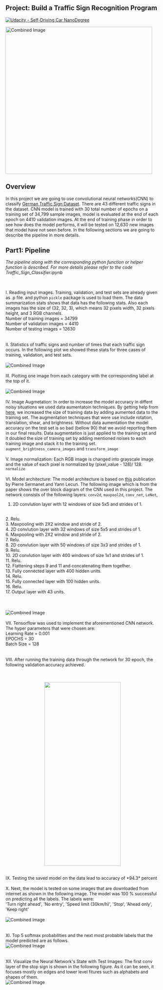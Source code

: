## Project: Build a Traffic Sign Recognition Program
[![Udacity - Self-Driving Car NanoDegree](https://s3.amazonaws.com/udacity-sdc/github/shield-carnd.svg)](http://www.udacity.com/drive)

<img src="examples/title.png" width="480" alt="Combined Image" />

Overview
---
In this project we are going to use convolutional neural networks(CNN) to classify [German Traffic Sign Dataset](http://benchmark.ini.rub.de/?section=gtsrb&subsection=dataset). There are 43 different traffic signs in the dataset. CNN model is trained with 30 total number of epochs on a training set of 34,799 sample images, model is evaluated at the end of each epoch on 4410 validation images. At the end of training phase in order to see how does the model performs, it will be tested on 12,630 new images that model have not seen before. In the following sections we are going to describe the pipeline in more details. 


Part1: Pipeline
---
*The pipeline along with the corresponding python function or helper function is described. For more details please refer to the code Traffic_Sign_Classifier.ipynb*

<br></br>
I. Reading input images. Training, validation, and test sets are already given as .p file. and python ```pickle``` package is used to load them. The data summarization stats shows that data has the following stats. Also each images has the size of (32, 32, 3), which means 32 pixels width, 32 pixels height, and 3 RGB channels.
<br>
Number of training images = 34799
</br>
Number of validation images = 4410
<br>
Number of testing images = 12630
</br>
<br></br>
II. Statistics of traffic signs and number of times that each traffic sign occurs. In the following plot we showed these stats for three cases of training, validation, and test sets.
<br></br>
<img src="examples/visualize_data.png" alt="Combined Image" />
<br></br>
III. Plotting one image from each category with the corresponding label at the top of it.
<br></br>
<img src="examples/title.png" alt="Combined Image" />
<br></br>
IV. Image Augmetation: In order to increase the model accuracy in diffent noisy situations we used data aumentatoin techniques. By getting help from [here](https://github.com/vxy10/ImageAugmentation), we increased the size of training data by adding aumented data to the training set. The augmentation techniques that were use include rotation, translation, shear, and brightness. Without data aumentation the model accuracy on the test set is so bad (bellow 90) that we avoid reporting them in our final results. Data augmentation is just applied to the training set and it doubled the size of training set by adding mentioned noises to each training image and stack it to the training set. ```augment_brightness_camera_images``` and ```transform_image```
<br></br>
V. Image normalization: Each RGB image is changed into grayscale image and the value of each pixel is normalized by (pixel_value - 128)/ 128. ```normalize```
<br></br>
VI. Model architecture: The model architecture is based on [this](http://yann.lecun.com/exdb/publis/pdf/sermanet-ijcnn-11.pdf) publication by Pierre Sermanet and Yann Lecun. The following image which is from the paper shows the over block diagram of the CNN used in this project. The network consists of the following layers: ```conv2d```, ```maxpool2d```, ```conv_net```, ```LeNet```, 
<br>
1. 2D convlution layer with 12 windows of size 5x5 and strides of 1. 
<br>
2. Relu.
</br>
3. Maxpooling with 2X2 window and stride of 2.
<br>
4. 2D convlution layer with 32 windows of size 5x5 and strides of 1. 
</br>
6. Maxpooling with 2X2 window and stride of 2.
<br>
7. Relu.
</br>
8. 2D convlution layer with 50 windows of size 3x3 and strides of 1. 
<br>
9. Relu.
</br>
10. 2D convlution layer with 400 windows of size 1x1 and strides of 1.
<br>
11. Relu.
</br>
12. Flattening steps 9 and 11 and concatenating them together.
<br>
13. Fully connected layer with 400 hidden units.
</br>
14. Relu.
<br>
15. Fully connected layer with 100 hidden units.
</br>
16. Relu.
<br>
17. Output layer with 43 units.
</br>
</br>
<br></br>
<img src="examples/CNN.png" alt="Combined Image" >
<br></br>
VII. Tensorflow was used to implement the aforementioned CNN network. The hyper parameters that were chosen are:
<br>
Learning Rate = 0.001
</br>
EPOCHS = 30
<br>
Batch Size = 128
</br>
<br></br>
VIII. After running the training data through the network for 30 epoch, the following validation accuracy achieved.
<br></br>
<br>
<p align="center"><img src="examples/Valid_accuracy.png" width = "250" height="600" align="middle"></p>
</br>
IX. Testing the saved model on the data lead to accuracy of *94.3* percent
<br></br>
X. Next, the model is tested on some images that are downloaded from internet as shown in the following image. The model was 100 % successful on predicting all the labels. The labels were:
<br>
'Turn right ahead', 'No entry', 'Speed limit (30km/h)', 'Stop', 'Ahead only', 'Keep right'
</br>
<br>
<img src="examples/othersigns.png" alt="Combined Image" >	
</br>
<br></br>
XI. Top 5 softmax probabilities and the next most probable labels that the model predicted are as follows.
<br>
<img src="examples/Labels.png" alt="Combined Image" >	
</br>
<br></br>
XII. Visualize the Neural Network's State with Test Images: The first conv layer of the stop sign is shown in the following figure. As it can be seen, it focuses mostly on edges and lower level fitures such as alphabets and shapes of them.
<br>
<img src="examples/ConvLayer_StopSign.png.png" alt="Combined Image" >	
</br>
<br></br>
